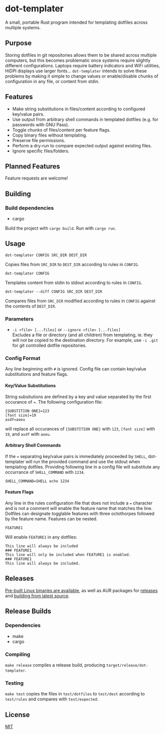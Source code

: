 # dot-templater
A small, portable Rust program intended for templating dotfiles across multiple systems.

## Purpose
Storing dotfiles in git repositories allows them to be shared across multiple computers, but this becomes problematic once systems require slightly different configurations. Laptops require battery indicators and WiFi utilities, HiDPI displays use larger fonts... `dot-templater` intends to solve these problems by making it simple to change values or enable/disable chunks of configuration in any file, or content from stdin.

## Features
* Make string substitutions in files/content according to configured key/value pairs.
* Use output from arbitrary shell commands in templated dotfiles (e.g. for passwords with GNU Pass).
* Toggle chunks of files/content per feature flags.
* Copy binary files without templating.
* Preserve file permissions.
* Perform a dry-run to compare expected output against existing files.
* Ignore specific files/folders.

## Planned Features
Feature requests are welcome!

## Building

### Build dependencies
* cargo

Build the project with `cargo build`. Run with `cargo run`.

## Usage
```
dot-templater CONFIG SRC_DIR DEST_DIR
```

Copies files from `SRC_DIR` to `DEST_DIR` according to rules in `CONFIG`.

```
dot-templater CONFIG
```

Templates content from stdin to stdout according to rules in `CONFIG`.

```
dot-templater --diff CONFIG SRC_DIR DEST_DIR
```

Compares files from `SRC_DIR` modified according to rules in `CONFIG` against the contents of `DEST_DIR`.

### Parameters
* `-i <file> [...files]` or `--ignore <file> [...files]`  
  Excludes a file or directory (and all children) from templating, ie. they will not be copied to the destination directory.
  For example, use `-i .git` for git controlled dotfile repositories.

### Config Format
Any line beginning with `#` is ignored. Config file can contain key/value substitutions and feature flags.

#### Key/Value Substitutions
String subsitutions are defined by a key and value separated by the first occurance of `=`. The following configuration file:
```
{SUBSTITION ONE}=123
[font size]=19
asdf=aoeu
```
will replace all occurances of `{SUBSTITION ONE}` with `123`, `[font size]` with `19`, and `asdf` with `aoeu`.

#### Arbitrary Shell Commands
If the `=` separating key/value pairs is immediately proceeded by `SHELL`, dot-templater will run the provided command and use the stdout when templating dotfiles. Providing following line in a config file will substitute any occurrance of `SHELL_COMMAND` with `1234`.
```
SHELL_COMMAND=SHELL echo 1234
```

#### Feature Flags
Any line in the rules configuration file that does not include a `=` character and is not a comment will enable the feature name that matches the line. Dotfiles can designate togglable features with three octothorpes followed by the feature name. Features can be nested.
```
FEATURE1
```
Will enable `FEATURE1` in any dotfiles:
```
This line will always be included
### FEATURE1
This line will only be included when FEATURE1 is enabled.
### FEATURE1
This line will always be included.
```

## Releases

[Pre-built Linux binaries are available](https://github.com/kesslern/dot-templater/releases), as well as AUR packages for [releases](https://aur.archlinux.org/packages/dot-templater/) and [building from latest source](https://aur.archlinux.org/packages/dot-templater-git/).

## Release Builds

### Dependencies
* make
* cargo

### Compiling
`make release` compiles a release build, producing `target/release/dot-templater`.

### Testing
`make test` copies the files in `test/dotfiles` to `test/dest` according to `test/rules` and compares with `test/expected`.

## License
[MIT](LICENSE)
